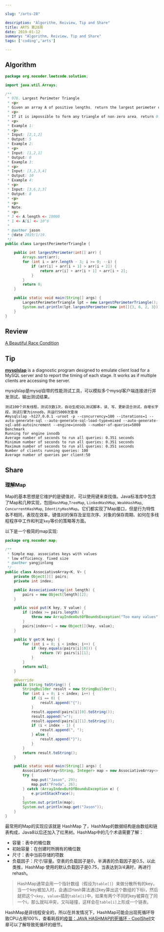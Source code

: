 ```yaml
---

slug: "/arts-28"

description: "Algorithm, Reiview, Tip and Share"
title: ARTS 第28周
date: 2019-01-12
summary: "Algorithm, Reiview, Tip and Share"
tags: ['coding','arts']

---
```


## Algorithm

```java
package org.nocoder.leetcode.solution;

import java.util.Arrays;

/**
 * 976. Largest Perimeter Triangle
 * <p>
 * Given an array A of positive lengths, return the largest perimeter of a triangle with non-zero area, formed from 3 of these lengths.
 * <p>
 * If it is impossible to form any triangle of non-zero area, return 0.
 * <p>
 * Example 1:
 * <p>
 * Input: [2,1,2]
 * Output: 5
 * Example 2:
 * <p>
 * Input: [1,2,1]
 * Output: 0
 * Example 3:
 * <p>
 * Input: [3,2,3,4]
 * Output: 10
 * Example 4:
 * <p>
 * Input: [3,6,2,3]
 * Output: 8
 * <p>
 * <p>
 * Note:
 * <p>
 * 3 <= A.length <= 10000
 * 1 <= A[i] <= 10^6
 *
 * @author jason
 * @date 2019/1/19.
 */
public class LargestPerimeterTriangle {

    public int largestPerimeter(int[] arr) {
        Arrays.sort(arr);
        for (int i = arr.length - 3; i >= 0; --i) {
            if (arr[i] + arr[i + 1] > arr[i + 2]) {
                return arr[i] + arr[i + 1] + arr[i + 2];
            }
        }
        return 0;
    }

    public static void main(String[] args) {
        LargestPerimeterTriangle lpt = new LargestPerimeterTriangle();
        System.out.println(lpt.largestPerimeter(new int[]{3, 6, 2, 3}));
    }
}
```



## Review

[A Beautiful Race Condition](http://mailinator.blogspot.com/2009/06/beautiful-race-condition.html)

## Tip

[**mysqlslap**](https://dev.mysql.com/doc/refman/8.0/en/mysqlslap.html) is a diagnostic program designed to emulate client load for a MySQL server and to report the timing of each stage. It works as if multiple clients are accessing the server.

mysqlslap是mysql自带的性能测试工具，可以模拟多个mysql客户端连接进行并发测试，输出测试结果。

```shell
测试100个并发线程，测试次数1次，自动生成SQL测试脚本，读、写、更新混合测试，自增长字段，测试引擎为innodb，共运行5000次查询
#mysqlslap -h127.0.0.1 -uroot -p --concurrency=100 --iterations=1 --auto-generate-sql --auto-generate-sql-load-type=mixed --auto-generate-sql-add-autoincrement --engine=innodb --number-of-queries=5000
Benchmark
Running for engine innodb
Average number of seconds to run all queries: 0.351 seconds
Minimum number of seconds to run all queries: 0.351 seconds
Maximum number of seconds to run all queries: 0.351 seconds
Number of clients running queries: 100
Average number of queries per client:50
```



## Share

### 理解Map

Map的基本思想是它维护的是键值对，可以使用键来查找值。Java标准库中包含了Map和几种实现，包括`HashMap`,`TreeMap`, `LinkedHashMap`, `WeakHashMap`, `ConcurrentHashMap`, `IdentityHashMap`。它们都实现了Map接口，但是行为特性各不相同，表现在效率，键值对的保存及呈现次序、对象的保存周期、如何在多线程程序中工作和判定`key`等价的策略等方面。

以下是一个极简的map实现:

```java
package org.nocoder.map;

/**
 * Simple map, associates keys with values
 * low efficiency, fixed size
 * @author yangjinlong
 */
public class AssociativeArray<K, V> {
    private Object[][] pairs;
    private int index;

    public AssociativeArray(int length) {
        pairs = new Object[length][2];
    }

    public void put(K key, V value) {
        if (index >= pairs.length) {
            throw new ArrayIndexOutOfBoundsException("Too many values");
        }
        pairs[index++] = new Object[]{key, value};
    }

    public V get(K key) {
        for (int i = 0; i < index; i++) {
            if (key.equals(pairs[i][0])) {
                return (V) pairs[i][1];
            }
        }
        return null;
    }

    @Override
    public String toString() {
        StringBuilder result = new StringBuilder();
        for (int i = 0; i < index; i++) {
            if (i == 0) {
                result.append("{");
            }
            result.append(pairs[i][0].toString());
            result.append("=");
            result.append(pairs[i][1].toString());
            if (i < index - 1) {
                result.append(", ");
            } else {
                result.append("}");
            }
        }
        return result.toString();
    }

    public static void main(String[] args) {
        AssociativeArray<String, Integer> map = new AssociativeArray<>(2);
        try {
            map.put("Jason", 29);
            map.put("Freda", 26);
        } catch (ArrayIndexOutOfBoundsException e) {
            e.printStackTrace();
        }
        System.out.println(map);
        System.out.println(map.get("Jason"));
    }
}

```

最常用的Map的实现应该就是 HashMap 了，HashMap的数据结构是由数组和链表构成，Java8以后还加入了红黑树。HashMap中的几个术语需要了解：

- 容量：表中的桶位数
- 初始容量：在创建时所拥有的桶位数
- 尺寸：表中当前存储的项数
- 负载因子：尺寸/容量。空表的负载因子是0，半满表的负载因子是0.5，以此类推，HashMap 使用的默认负载因子是0.75，当表达到3/4满时，再进行rehash。

> HashMap通常会用一个指针数组（假设为`table[]`）来做分散所有的key，当一个key被加入时，会通过Hash算法通过key算出这个数组的下标i，然后就把这个`<key, value>`插到`table[i]`中，如果有两个不同的key被算在了同一个i，那么就叫冲突，又叫碰撞，这样会在`table[i]`上形成一个链表。

HashMap是非线程安全的，所以在并发情况下，HashMap可能会出现死循环导致CPU占用100%，查看耗叔的[疫苗：JAVA HASHMAP的死循环 - CoolShell](https://coolshell.cn/articles/9606.html)文章可以了解导致死循环的细节。